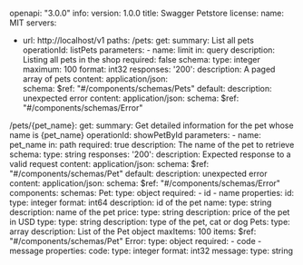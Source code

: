 
openapi: "3.0.0"
info:
  version: 1.0.0
  title: Swagger Petstore
  license:
    name: MIT
servers:
  - url: http://localhost/v1
paths:
  /pets:
    get:
      summary: List all pets
      operationId: listPets
      parameters:
        - name: limit
          in: query
          description: Listing all pets in the shop
          required: false
          schema:
            type: integer
            maximum: 100
            format: int32
      responses:
        '200':
          description: A paged array of pets
          content:
            application/json:    
              schema:
                $ref: "#/components/schemas/Pets"
        default:
          description: unexpected error
          content:
            application/json:
              schema:
                $ref: "#/components/schemas/Error"
    
  /pets/{pet_name}:
    get:
      summary: Get detailed information for the pet whose name is {pet_name}
      operationId: showPetById
      parameters:
        - name: pet_name
          in: path
          required: true
          description: The name of the pet to retrieve
          schema:
            type: string
      responses:
        '200':
          description: Expected response to a valid request
          content:
            application/json:
              schema:
                $ref: "#/components/schemas/Pet"
        default:
          description: unexpected error
          content:
            application/json:
              schema:
                $ref: "#/components/schemas/Error"
components:
  schemas:
    Pet:
      type: object
      required:
        - id
        - name
      properties:
        id:
          type: integer
          format: int64
          description: id of the pet
        name:
          type: string
          description: name of the pet
        price:
          type: string
          description: price of the pet in USD
        type:
          type: string
          description: type of the pet, cat or dog
    Pets:
      type: array
      description: List of the Pet object
      maxItems: 100
      items:
        $ref: "#/components/schemas/Pet"
    Error:
      type: object
      required:
        - code
        - message
      properties:
        code:
          type: integer
          format: int32
        message:
          type: string
